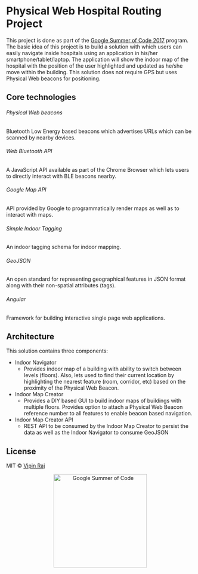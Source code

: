 # Physical Web Hospital Routing Project
This project is done as part of the [Google Summer of Code 2017](https://summerofcode.withgoogle.com/projects/#5755385163022336) program.
The basic idea of this project is to build a solution with which users can easily navigate inside hospitals using an application in his/her smartphone/tablet/laptop. The application will show the indoor map of the hospital with the position of the user highlighted and updated as he/she move within the building. This solution does not require GPS but uses Physical Web beacons for positioning.
## Core technologies
###### Physical Web beacons
Bluetooth Low Energy based beacons which advertises URLs which can be scanned by nearby devices.
###### Web Bluetooth API
A JavaScript API available as part of the Chrome Browser which lets users to directly interact with BLE beacons nearby.
###### Google Map API
API provided by Google to programmatically render maps as well as to interact with maps.
###### Simple Indoor Tagging
An indoor tagging schema for indoor mapping.
###### GeoJSON
An open standard for representing geographical features in JSON format along with their non-spatial attributes (tags).
###### Angular
Framework for building interactive single page web applications.
## Architecture
This solution contains three components:
- Indoor Navigator
    - Provides indoor map of a building with ability to switch between levels (floors). Also, lets used to find their current location by highlighting the nearest feature (room, corridor, etc) based on the proximity of the Physical Web Beacon.
- Indoor Map Creator
    - Provides a DIY based GUI to build indoor maps of buildings with multiple floors. Provides option to attach a Physical Web Beacon reference number to all features to enable beacon based navigation.
- Indoor Map Creator API
    - REST API to be consumed by the Indoor Map Creator to persist the data as well as the Indoor Navigator to consume GeoJSON

## License

MIT © [Vipin Raj](https://www.linkedin.com/in/vipin-raj-94422476/)

<p align="center">
  <img src="https://lh5.googleusercontent.com/_uwWzNbZjbpgSICWTqjo2Yn-b3lzj2y-Um8XbhXyhRAMecshGI0PnGK6N0fU2IDFTFvdg7d3kbKq-5CQKYgtpavztSCeC33QGvs2-AHM0csx5kc-RwleCIHysG47FfrH6uvDl82Z" width="250px" alt="Google Summer of Code" />
</p>
